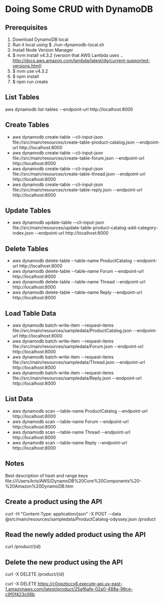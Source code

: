 Doing Some CRUD with DynamoDB
=============================

Prerequisites
-------------
1. Download DynamoDB local
2. Run it local using $ ./run-dynamodb-local.sh
3. Install Node Version Manager
4. $ nvm install v4.3.2 (version that AWS Lambda uses .. http://docs.aws.amazon.com/lambda/latest/dg/current-supported-versions.html) 
5. $ nvm use v4.3.2
6. $ npm install
7. $ npm run create

List Tables
-----------
aws dynamodb list-tables --endpoint-url http://localhost:8000

Create Tables
-------------
* aws dynamodb create-table --cli-input-json file://src/main/resources/create-table-product-catalog.json --endpoint-url http://localhost:8000
* aws dynamodb create-table --cli-input-json file://src/main/resources/create-table-forum.json --endpoint-url http://localhost:8000
* aws dynamodb create-table --cli-input-json file://src/main/resources/create-table-thread.json --endpoint-url http://localhost:8000
* aws dynamodb create-table --cli-input-json file://src/main/resources/create-table-reply.json --endpoint-url http://localhost:8000

Update Tables
-------------
* aws dynamodb update-table --cli-input-json file://src/main/resources/update-table-product-catalog-add-category-index.json --endpoint-url http://localhost:8000

Delete Tables
-------------
* aws dynamodb delete-table --table-name ProductCatalog --endpoint-url http://localhost:8000
* aws dynamodb delete-table --table-name Forum --endpoint-url http://localhost:8000
* aws dynamodb delete-table --table-name Thread --endpoint-url http://localhost:8000
* aws dynamodb delete-table --table-name Reply --endpoint-url http://localhost:8000

Load Table Data
---------------
* aws dynamodb batch-write-item --request-items file://src/main/resources/sampledata/ProductCatalog.json --endpoint-url http://localhost:8000
* aws dynamodb batch-write-item --request-items file://src/main/resources/sampledata/Forum.json --endpoint-url http://localhost:8000
* aws dynamodb batch-write-item --request-items file://src/main/resources/sampledata/Thread.json --endpoint-url http://localhost:8000
* aws dynamodb batch-write-item --request-items file://src/main/resources/sampledata/Reply.json --endpoint-url http://localhost:8000


List Data
---------
* aws dynamodb scan --table-name ProductCatalog --endpoint-url http://localhost:8000
* aws dynamodb scan --table-name Forum --endpoint-url http://localhost:8000
* aws dynamodb scan --table-name Thread --endpoint-url http://localhost:8000
* aws dynamodb scan --table-name Reply --endpoint-url http://localhost:8000

Notes
-----
Best description of hash and range keys file:///Users/kris/AWS/DynamoDB%20Core%20Components%20-%20Amazon%20DynamoDB.htm

Create a product using the API
------------------------------

curl -H "Content-Type: application/json" -X POST --data @src/main/resources/sampledata/ProductCatalog-odyssey.json <API-URL>/product

Read the newly added product using the API
------------------------------------------

curl <API-URL>/product/{id}

Delete the new product using the API
------------------------------------

curl -X DELETE <API-URL>/product/{id}

curl -X DELETE https://c0opzbccx8.execute-api.us-east-1.amazonaws.com/latest/product/25af6afe-02a0-488a-98ce-c9f0f423c06b







